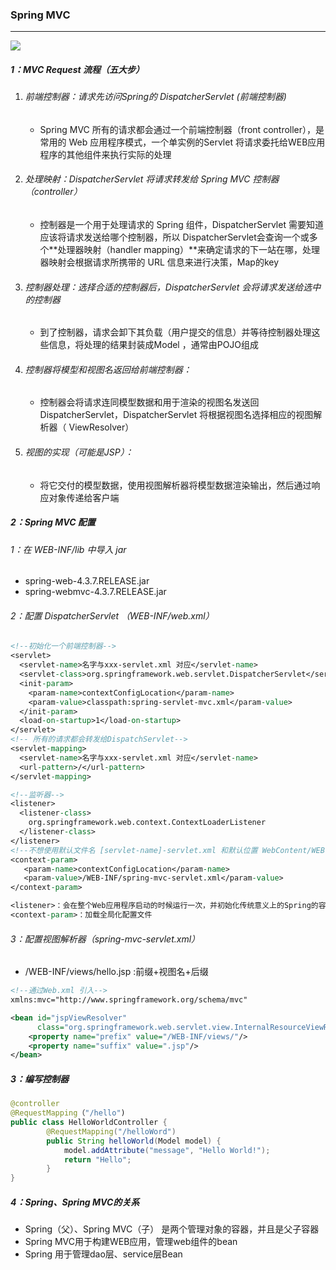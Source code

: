 ### Spring MVC

------

![](https://github.com/likang315/Java-and-Middleware/blob/master/SpringMVC/SpringMVC/Spring%20MVC.png?raw=true)

##### 1：MVC Request 流程（五大步）

1. ######  前端控制器：请求先访问Spring的 DispatcherServlet (前端控制器)

   - Spring MVC 所有的请求都会通过一个前端控制器（front controller），是常用的 Web 应用程序模式，一个单实例的Servlet 将请求委托给WEB应用程序的其他组件来执行实际的处理

2. ######  处理映射：DispatcherServlet 将请求转发给 Spring MVC 控制器（controller）

   - 控制器是一个用于处理请求的 Spring 组件，DispatcherServlet 需要知道应该将请求发送给哪个控制器，所以 DispatcherServlet会查询一个或多个**处理器映射（handler mapping）**来确定请求的下一站在哪，处理器映射会根据请求所携带的 URL 信息来进行决策，Map的key

3. ######  控制器处理：选择合适的控制器后，DispatcherServlet 会将请求发送给选中的控制器 

   - 到了控制器，请求会卸下其负载（用户提交的信息）并等待控制器处理这些信息，将处理的结果封装成Model ，通常由POJO组成

4. ######  控制器将模型和视图名返回给前端控制器：

   - 控制器会将请求连同模型数据和用于渲染的视图名发送回 DispatcherServlet，DispatcherServlet 将根据视图名选择相应的视图解析器（ ViewResolver）

5. ######  视图的实现（可能是JSP）：

   - 将它交付的模型数据，使用视图解析器将模型数据渲染输出，然后通过响应对象传递给客户端

##### 2：Spring MVC 配置

###### 1：在 WEB-INF/lib 中导入 jar

- spring-web-4.3.7.RELEASE.jar
- spring-webmvc-4.3.7.RELEASE.jar

###### 2：配置 DispatcherServlet （WEB-INF/web.xml）

```jsp
<!--初始化一个前端控制器-->
<servlet>
  <servlet-name>名字与xxx-servlet.xml 对应</servlet-name>
  <servlet-class>org.springframework.web.servlet.DispatcherServlet</servlet-class>
  <init-param>
    <param-name>contextConfigLocation</param-name>	
    <param-value>classpath:spring-servlet-mvc.xml</param-value>
  </init-param>
  <load-on-startup>1</load-on-startup>
</servlet>
<!-- 所有的请求都会转发给DispatchServlet-->
<servlet-mapping>
  <servlet-name>名字与xxx-servlet.xml 对应</servlet-name>
  <url-pattern>/</url-pattern>
</servlet-mapping>

<!--监听器-->
<listener>
  <listener-class>
    org.springframework.web.context.ContextLoaderListener
  </listener-class>
</listener>
<!--不想使用默认文件名 [servlet-name]-servlet.xml 和默认位置 WebContent/WEB-INF，可以添加 servlet 监听器 ContextLoaderListener 自定义该文件的名称和位置-->
<context-param>
   <param-name>contextConfigLocation</param-name>
   <param-value>/WEB-INF/spring-mvc-servlet.xml</param-value>
</context-param>

<listener>：会在整个Web应用程序启动的时候运行一次，并初始化传统意义上的Spring的容器
<context-param>：加载全局化配置文件
```

###### 3：配置视图解析器（spring-mvc-servlet.xml）

- /WEB-INF/views/hello.jsp :前缀+视图名+后缀

```XML
<!--通过Web.xml 引入-->
xmlns:mvc="http://www.springframework.org/schema/mvc"

<bean id="jspViewResolver"
      class="org.springframework.web.servlet.view.InternalResourceViewResolver">
 	<property name="prefix" value="/WEB-INF/views/"/>
	<property name="suffix" value=".jsp"/>
</bean>
```

##### 3：编写控制器

```java
@controller
@RequestMapping（"/hello")
public class HelloWorldController { 
		@RequestMapping("/helloWord")
		public String helloWorld(Model model) {
			model.addAttribute("message", "Hello World!");
			return "Hello";
		}
}
```

##### 4：Spring、Spring MVC的关系

- Spring（父）、Spring MVC（子） 是两个管理对象的容器，并且是父子容器
- Spring MVC用于构建WEB应用，管理web组件的bean
- Spring 用于管理dao层、service层Bean






